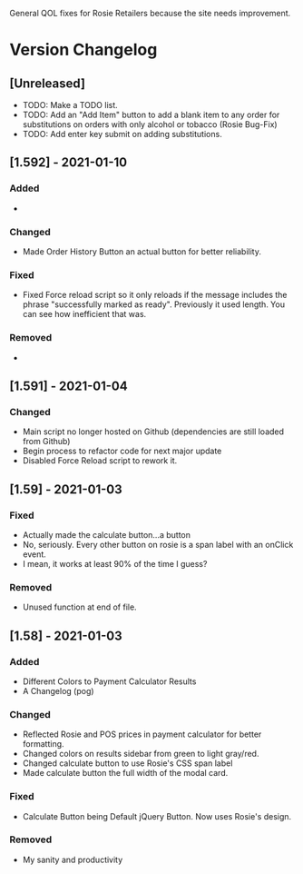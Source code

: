 General QOL fixes for Rosie Retailers because the site needs improvement.


# Version Changelog

## [Unreleased]

- TODO: Make a TODO list.
- TODO: Add an "Add Item" button to add a blank item to any order for substitutions on orders with only alcohol or tobacco (Rosie Bug-Fix) 
- TODO: Add enter key submit on adding substitutions.


## [1.592] - 2021-01-10

### Added

- 

### Changed

- Made Order History Button an actual button for better reliability.

### Fixed

- Fixed Force reload script so it only reloads if the message includes the phrase "successfully marked as ready". Previously it used length. You can see how inefficient that was.

### Removed

- 


## [1.591] - 2021-01-04

### Changed

- Main script no longer hosted on Github (dependencies are still loaded from Github)
- Begin process to refactor code for next major update
- Disabled Force Reload script to rework it.

## [1.59] - 2021-01-03

### Fixed

- Actually made the calculate button...a button
- No, seriously. Every other button on rosie is a span label with an onClick event.
- I mean, it works at least 90% of the time I guess? 

### Removed

- Unused function at end of file.

## [1.58] - 2021-01-03

### Added

- Different Colors to Payment Calculator Results
- A Changelog (pog)

### Changed

- Reflected Rosie and POS prices in payment calculator for better formatting.
- Changed colors on results sidebar from green to light gray/red.
- Changed calculate button to use Rosie's CSS span label
- Made calculate button the full width of the modal card.

### Fixed

- Calculate Button being Default jQuery Button. Now uses Rosie's design.

### Removed

- My sanity and productivity
